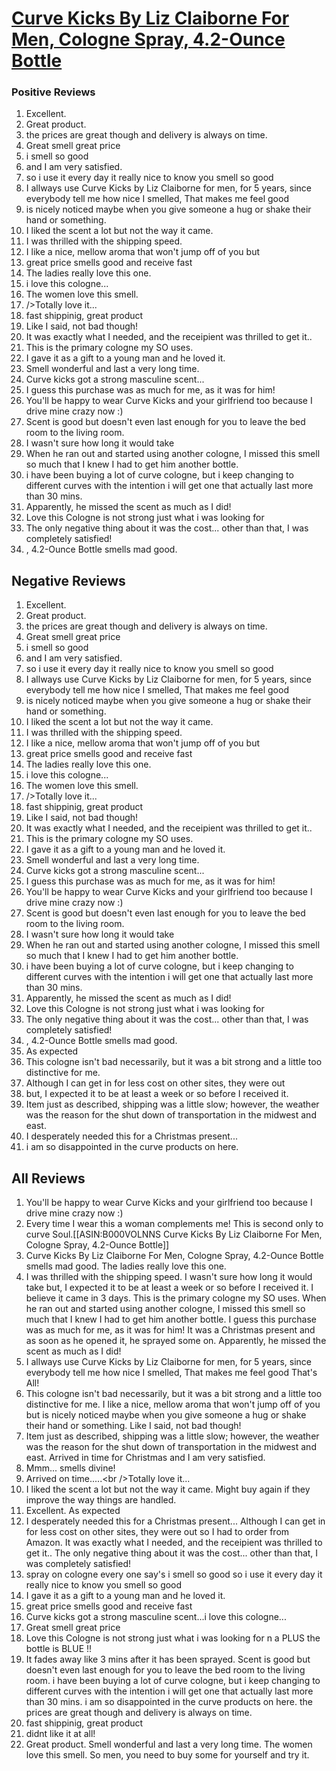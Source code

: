 # [Curve Kicks By Liz Claiborne For Men, Cologne Spray, 4.2-Ounce Bottle](https://products.checkmycream.com/products/Curve-Kicks-By-Liz-Claiborne-For-Men-Cologne-Spray-4.2-Ounce-Bottle.html)

### Positive Reviews

<ol>
      <li>Excellent.</li>
      <li>Great product.</li>
      <li>the prices are great though and delivery is always on time.</li>
      <li>Great smell great price</li>
      <li>i smell so good</li>
      <li>and I am very satisfied.</li>
      <li>so i use it every day it really nice to know you smell so good</li>
      <li>I allways use Curve Kicks by Liz Claiborne for men, for 5 years, since everybody tell me how nice I smelled, That makes me feel good</li>
      <li>is nicely noticed maybe when you give someone a hug or shake their hand or something.  </li>
      <li>I liked the scent a lot but not the way it came.</li>
      <li>I was thrilled with the shipping speed.</li>
      <li>I like a nice, mellow aroma that won&#x27;t jump off of you but</li>
      <li>great price smells good and receive fast</li>
      <li>The ladies really love this one.</li>
      <li>i love this cologne...</li>
      <li>The women love this smell.</li>
      <li>/&gt;Totally love it...</li>
      <li>fast shippinig, great product</li>
      <li>Like I said, not bad though!</li>
      <li>It was exactly what I needed, and the receipient was thrilled to get it..  </li>
      <li>This is the primary cologne my SO uses.</li>
      <li>I gave it as a gift to a young man and he loved it.</li>
      <li>Smell wonderful and last a very long time.</li>
      <li>Curve kicks got a strong masculine scent...</li>
      <li>I guess this purchase was as much for me, as it was for him!</li>
      <li>You&#x27;ll be happy to wear Curve Kicks and your girlfriend too because I drive mine crazy now :)</li>
      <li>Scent is good but doesn&#x27;t even last enough for you to leave the bed room to the living room.</li>
      <li>I wasn&#x27;t sure how long it would take</li>
      <li>When he ran out and started using another cologne, I missed this smell so much that I knew I had to get him another bottle.</li>
      <li>i have been buying a lot of curve cologne, but i keep changing to different curves with the intention i will get one that actually last more than 30 mins.</li>
      <li>Apparently, he missed the scent as much as I did!</li>
      <li>Love this Cologne is not strong just what i was looking for</li>
      <li>The only negative thing about it was the cost...  other than that, I was completely satisfied!</li>
      <li>, 4.2-Ounce Bottle smells mad good.</li>
</ol>


<h2>Negative Reviews</h2>
<ol>
<li> Excellent.</li>
<li> Great product.</li>
<li> the prices are great though and delivery is always on time.</li>
<li> Great smell great price</li>
<li> i smell so good</li>
<li> and I am very satisfied.</li>
<li> so i use it every day it really nice to know you smell so good</li>
<li> I allways use Curve Kicks by Liz Claiborne for men, for 5 years, since everybody tell me how nice I smelled, That makes me feel good</li>
<li> is nicely noticed maybe when you give someone a hug or shake their hand or something.  </li>
<li> I liked the scent a lot but not the way it came.</li>
<li> I was thrilled with the shipping speed.</li>
<li> I like a nice, mellow aroma that won&#x27;t jump off of you but</li>
<li> great price smells good and receive fast</li>
<li> The ladies really love this one.</li>
<li> i love this cologne...</li>
<li> The women love this smell.</li>
<li> /&gt;Totally love it...</li>
<li> fast shippinig, great product</li>
<li> Like I said, not bad though!</li>
<li> It was exactly what I needed, and the receipient was thrilled to get it..  </li>
<li> This is the primary cologne my SO uses.</li>
<li> I gave it as a gift to a young man and he loved it.</li>
<li> Smell wonderful and last a very long time.</li>
<li> Curve kicks got a strong masculine scent...</li>
<li> I guess this purchase was as much for me, as it was for him!</li>
<li> You&#x27;ll be happy to wear Curve Kicks and your girlfriend too because I drive mine crazy now :)</li>
<li> Scent is good but doesn&#x27;t even last enough for you to leave the bed room to the living room.</li>
<li> I wasn&#x27;t sure how long it would take</li>
<li> When he ran out and started using another cologne, I missed this smell so much that I knew I had to get him another bottle.</li>
<li> i have been buying a lot of curve cologne, but i keep changing to different curves with the intention i will get one that actually last more than 30 mins.</li>
<li> Apparently, he missed the scent as much as I did!</li>
<li> Love this Cologne is not strong just what i was looking for</li>
<li> The only negative thing about it was the cost...  other than that, I was completely satisfied!</li>
<li> , 4.2-Ounce Bottle smells mad good.</li>
<li> As expected</li>
<li> This cologne isn&#x27;t bad necessarily, but it was a bit strong and a little too distinctive for me.  </li>
<li> Although I can get in for less cost on other sites, they were out</li>
<li> but, I expected it to be at least a week or so before I received it.</li>
<li> Item just as described, shipping was a little slow; however, the weather was the reason for the shut down of transportation in the midwest and east.</li>
<li> I desperately needed this for a Christmas present...</li>
<li> i am so disappointed in the curve products on here.</li>
</ol>

<h2>All Reviews</h2>

<ol>
    <li> You&#x27;ll be happy to wear Curve Kicks and your girlfriend too because I drive mine crazy now :)</li>
    <li> Every time I wear this a woman complements me! This is second only to curve Soul.[[ASIN:B000VOLNNS Curve Kicks By Liz Claiborne For Men, Cologne Spray, 4.2-Ounce Bottle]]</li>
    <li> Curve Kicks By Liz Claiborne For Men, Cologne Spray, 4.2-Ounce Bottle smells mad good. The ladies really love this one.</li>
    <li> I was thrilled with the shipping speed. I wasn&#x27;t sure how long it would take but, I expected it to be at least a week or so before I received it. I believe it came in 3 days. This is the primary cologne my SO uses. When he ran out and started using another cologne, I missed this smell so much that I knew I had to get him another bottle. I guess this purchase was as much for me, as it was for him! It was a Christmas present and as soon as he opened it, he sprayed some on. Apparently, he missed the scent as much as I did!</li>
    <li> I allways use Curve Kicks by Liz Claiborne for men, for 5 years, since everybody tell me how nice I smelled, That makes me feel good That&#x27;s All!</li>
    <li> This cologne isn&#x27;t bad necessarily, but it was a bit strong and a little too distinctive for me.  I like a nice, mellow aroma that won&#x27;t jump off of you but is nicely noticed maybe when you give someone a hug or shake their hand or something.  Like I said, not bad though!</li>
    <li> Item just as described, shipping was a little slow; however, the weather was the reason for the shut down of transportation in the midwest and east. Arrived in time for Christmas and I am very satisfied.</li>
    <li> Mmm... smells divine!</li>
    <li> Arrived on time.....&lt;br /&gt;Totally love it...</li>
    <li> I liked the scent a lot but not the way it came. Might buy again if they improve the way things are handled.</li>
    <li> Excellent. As expected</li>
    <li> I desperately needed this for a Christmas present... Although I can get in for less cost on other sites, they were out so I had to order from Amazon.  It was exactly what I needed, and the receipient was thrilled to get it..  The only negative thing about it was the cost...  other than that, I was completely satisfied!</li>
    <li> spray on cologne every one say&#x27;s i smell so good so i use it every day it really nice to know you smell so good</li>
    <li> I gave it as a gift to a young man and he loved it.</li>
    <li> great price smells good and receive fast</li>
    <li> Curve kicks got a strong masculine scent...i love this cologne...</li>
    <li> Great smell great price</li>
    <li> Love this Cologne is not strong just what i was looking for n a PLUS the bottle is BLUE !!</li>
    <li> It fades away like 3 mins after it has been sprayed. Scent is good but doesn&#x27;t even last enough for you to leave the bed room to the living room. i have been buying a lot of curve cologne, but i keep changing to different curves with the intention i will get one that actually last more than 30 mins. i am so disappointed in the curve products on here. the prices are great though and delivery is always on time.</li>
    <li> fast shippinig, great product</li>
    <li> didnt like it at all!</li>
    <li> Great product. Smell wonderful and last a very long time. The women love this smell. So men, you need to buy some for yourself and try it.</li>
</ol>




